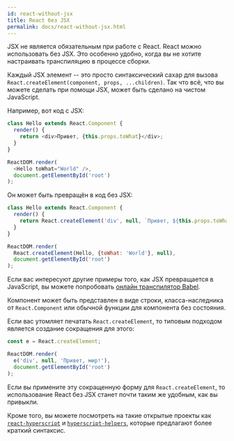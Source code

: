 ```yaml
---
id: react-without-jsx
title: React без JSX
permalink: docs/react-without-jsx.html
---
```


JSX не является обязательным при работе с React. React можно использовать без JSX. Это особенно удобно, когда вы не хотите настраивать транспиляцию в процессе сборки.

Каждый JSX элемент -- это просто синтаксический сахар для вызова `React.createElement(component, props, ...children)`. Так что всё, что вы можете сделать при помощи JSX, может быть сделано на чистом JavaScript.

Например, вот код с JSX:


```js
class Hello extends React.Component {
  render() {
    return <div>Привет, {this.props.toWhat}</div>;
  }
}

ReactDOM.render(
  <Hello toWhat="World" />,
  document.getElementById('root')
);
```

Он может быть превращён в код без JSX:

```js
class Hello extends React.Component {
  render() {
    return React.createElement('div', null, `Привет, ${this.props.toWhat}`);
  }
}

ReactDOM.render(
  React.createElement(Hello, {toWhat: 'World'}, null),
  document.getElementById('root')
);
```

Если вас интересуют другие примеры того, как JSX превращается в JavaScript, вы можете попробовать [онлайн транспилятор Babel](babel://jsx-simple-example).

Компонент может быть представлен в виде строки, класса-наследника от `React.Component` или обычной функции для компонентa без состояния.

Если вас утомляет печатать `React.createElement`, то типовым подходом является создание сокращения для этого:

```js
const e = React.createElement;

ReactDOM.render(
  e('div', null, 'Привет, мир!'),
  document.getElementById('root')
);
```

Если вы примените эту сокращенную форму для `React.createElement`, то использование React без JSX станет почти таким же удобным, как вы привыкли.

Кроме того, вы можете посмотреть на такие открытые проекты как [`react-hyperscript`](https://github.com/mlmorg/react-hyperscript) и [`hyperscript-helpers`](https://github.com/ohanhi/hyperscript-helpers), которые предлагают более краткий синтаксис.
